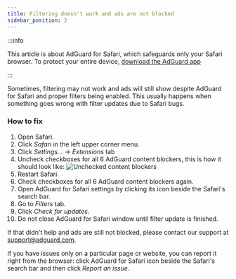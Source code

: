 ```yaml
---
title: Filtering doesn't work and ads are not blocked
sidebar_position: 2
---
```


:::info

This article is about AdGuard for Safari, which safeguards only your Safari browser. To protect your entire device, [download the AdGuard app](https://agrd.io/download-kb-adblock)

:::

Sometimes, filtering may not work and ads will still show despite AdGuard for Safari and proper filters being enabled. This usually happens when something goes wrong with filter updates due to Safari bugs.

### How to fix

 1. Open Safari.
 2. Click *Safari* in the left upper corner menu.
 3. Click *Settings…* → *Extensions* tab
 4. Uncheck checkboxes for all 6 AdGuard content blockers, this is how it should look like:
    ![Unchecked content blockers](https://cdn.adtidy.org/content/Kb/ad_blocker/safari/adg-safari-unchecked-cbs.png)
 5. Restart Safari.
 6. Check checkboxes for all 6 AdGuard content blockers again.
 7. Open AdGuard for Safari settings by clicking its icon beside the Safari's search bar.
 8. Go to *Filters* tab.
 9. Click *Check for updates*.
 10. Do not close AdGuard for Safari window until filter update is finished.

If that didn't help and ads are still not blocked, please contact our support at support@adguard.com.

If you have issues only on a particular page or website, you can report it right from the browser: click AdGuard for Safari icon beside the Safari's search bar and then click *Report an issue*.
